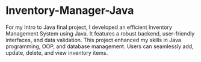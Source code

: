 # Inventory-Manager-Java
For my Intro to Java final project, I developed an efficient Inventory Management System using Java. It features a robust backend, user-friendly interfaces, and data validation. This project enhanced my skills in Java programming, OOP, and database management. Users can seamlessly add, update, delete, and view inventory items.
